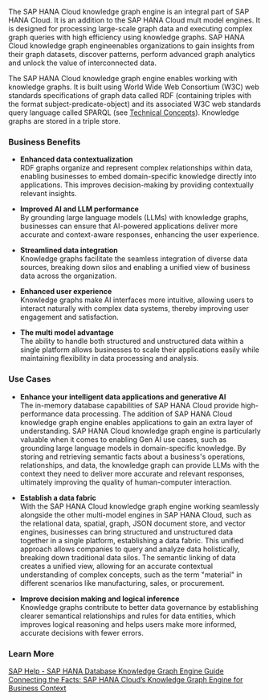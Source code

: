 The SAP HANA Cloud knowledge graph engine is an integral part of SAP HANA Cloud. It is an addition to the SAP HANA Cloud mult model engines. It is designed for processing large-scale graph data and executing complex graph queries with high efficiency using knowledge graphs. SAP HANA Cloud knowledge graph engineenables organizations to gain insights from their graph datasets, discover patterns, perform advanced graph analytics and unlock the value of interconnected data.

The SAP HANA Cloud knowledge graph engine enables working with knowledge graphs. It is built using World Wide Web Consortium (W3C) web standards specifications of graph data called RDF (containing triples with the format subject-predicate-object) and its associated W3C web standards query language called SPARQL (see [Technical Concepts](https://help.sap.com/docs/hana-cloud-database/sap-hana-cloud-sap-hana-database-knowledge-graph-guide/technical-concepts?locale=en-US&state=PRODUCTION&version=2025_2_QRC)). Knowledge graphs are stored in a triple store.

### Business Benefits
- **Enhanced data contextualization**  
    RDF graphs organize and represent complex relationships within data, enabling businesses to embed domain-specific knowledge directly into applications. This improves decision-making by providing contextually relevant insights.  

- **Improved AI and LLM performance**  
    By grounding large language models (LLMs) with knowledge graphs, businesses can ensure that AI-powered applications deliver more accurate and context-aware responses, enhancing the user experience.  

- **Streamlined data integration**  
    Knowledge graphs facilitate the seamless integration of diverse data sources, breaking down silos and enabling a unified view of business data across the organization.  

- **Enhanced user experience**  
    Knowledge graphs make AI interfaces more intuitive, allowing users to interact naturally with complex data systems, thereby improving user engagement and satisfaction.  

- **The multi model advantage**  
    The ability to handle both structured and unstructured data within a single platform allows businesses to scale their applications easily while maintaining flexibility in data processing and analysis.  

### Use Cases

- **Enhance your intelligent data applications and generative AI**  
    The in-memory database capabilities of SAP HANA Cloud provide high-performance data processing. The addition of SAP HANA Cloud knowledge graph engine enables applications to gain an extra layer of understanding. SAP HANA Cloud knowledge graph engine is particularly valuable when it comes to enabling Gen AI use cases, such as grounding large language models in domain-specific knowledge. By storing and retrieving semantic facts about a business's operations, relationships, and data, the knowledge graph can provide LLMs with the context they need to deliver more accurate and relevant responses, ultimately improving the quality of human-computer interaction.  

- **Establish a data fabric**  
    With the SAP HANA Cloud knowledge graph engine working seamlessly alongside the other multi-model engines in SAP HANA Cloud, such as the relational data, spatial, graph, JSON document store, and vector engines, businesses can bring structured and unstructured data together in a single platform, establishing a data fabric. This unified approach allows companies to query and analyze data holistically, breaking down traditional data silos. The semantic linking of data creates a unified view, allowing for an accurate contextual understanding of complex concepts, such as the term "material" in different scenarios like manufacturing, sales, or procurement.  

- **Improve decision making and logical inference**  
    Knowledge graphs contribute to better data governance by establishing clearer semantical relationships and rules for data entities, which improves logical reasoning and helps users make more informed, accurate decisions with fewer errors.

### Learn More
[SAP Help - SAP HANA Database Knowledge Graph Engine Guide](https://help.sap.com/docs/hana-cloud-database/sap-hana-cloud-sap-hana-database-knowledge-graph-guide/sap-hana-cloud-sap-hana-database-knowledge-graph-engine-guide)  
[Connecting the Facts: SAP HANA Cloud’s Knowledge Graph Engine for Business Context](https://community.sap.com/t5/technology-blog-posts-by-sap/connecting-the-facts-sap-hana-cloud-s-knowledge-graph-engine-for-business/ba-p/13888597)
